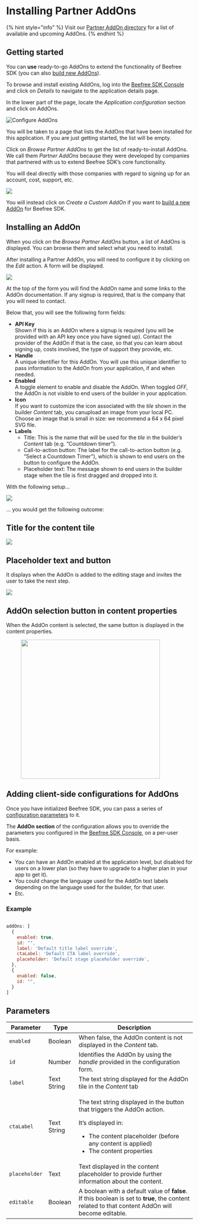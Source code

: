# Installing Partner AddOns

{% hint style="info" %}
Visit our [Partner AddOn directory](partner-addons-directory.md) for a list of available and upcoming AddOns.
{% endhint %}

## Getting started <a href="#getting-started" id="getting-started"></a>

You can **use** ready-to-go AddOns to extend the functionality of Beefree SDK (you can also [build new AddOns](../custom-addons/)).

To browse and install existing AddOns, log into the [Beefree SDK Console](https://dam.beefree.io/devmain) and click on _Details_ to navigate to the application details page.

In the lower part of the page, locate the _Application configuration_ section and click on AddOns.

![Configure AddOns](https://docs.beefree.io/wp-content/uploads/2020/02/Bee\_Dev\_Portal\_AddOns.png)

You will be taken to a page that lists the AddOns that have been installed for this application. If you are just getting started, the list will be empty.

Click on _Browse Partner AddOns_ to get the list of ready-to-install AddOns. We call them _Partner AddOns_ because they were developed by companies that partnered with us to extend Beefree SDK’s core functionality.

You will deal directly with those companies with regard to signing up for an account, cost, support, etc.

![](https://docs.beefree.io/wp-content/uploads/2020/02/bee-plugin-addons-create-custom.png)

You will instead click on _Create a Custom AddOn_ if you want to [build a new AddOn](https://docs.beefree.io/addon-development/) for Beefree SDK.

## Installing an AddOn <a href="#installing-an-addon" id="installing-an-addon"></a>

When you click on the _Browse Partner AddOns_ button, a list of AddOns is displayed. You can browse them and select what you need to install.

After installing a Partner AddOn, you will need to configure it by clicking on the _Edit_ action. A form will be displayed.

![](https://docs.beefree.io/wp-content/uploads/2020/02/partnerAddOnsetup-1024x741.png)

At the top of the form you will find the AddOn name and some links to the AddOn documentation. If any signup is required, that is the company that you will need to contact.

Below that, you will see the following form fields:

* **API Key**\
  Shown if this is an AddOn where a signup is required (you will be provided with an API key once you have signed up). Contact the provider of the AddOn if that is the case, so that you can learn about signing up, costs involved, the type of support they provide, etc.
* **Handle**\
  A unique identifier for this AddOn. You will use this unique identifier to pass information to the AddOn from your application, if and when needed.
* **Enabled**\
  A toggle element to enable and disable the AddOn. When toggled _OFF,_ the AddOn is not visible to end users of the builder in your application.
* **Icon**\
  If you want to customize the icon associated with the _tile_ shown in the builder _Content_ tab, you canupload an image from your local PC. Choose an image that is small in size: we recommend a 64 x 64 pixel SVG file.
* **Labels**
  * Title: This is the name that will be used for the _tile_ in the builder’s _Content_ tab (e.g. “Countdown timer”).
  * Call-to-action button: The label for the call-to-action button (e.g. “Select a Countdown Timer”), which is shown to end users on the button to configure the AddOn.
  * Placeholder text: The message shown to end users in the builder stage when the tile is first dragged and dropped into it.

With the following setup…

![](https://docs.beefree.io/wp-content/uploads/2020/02/icon.labels.setup\_-1024x194.png)

… you would get the following outcome:

## **Title for the content tile**

![](https://docs.beefree.io/wp-content/uploads/2020/02/AddOn.tile\_.png)

## **Placeholder text and button**

It displays when the AddOn is added to the editing stage and invites the user to take the next step.

![](https://docs.beefree.io/wp-content/uploads/2020/02/AddOn.placeholder-1024x298.png)

## **AddOn selection button in content properties**

When the AddOn content is selected, the same button is displayed in the content properties.

<figure><img src="https://docs.beefree.io/wp-content/uploads/2020/02/AddOn.action.png" alt="" width="375"><figcaption></figcaption></figure>

## Adding client-side configurations for AddOns <a href="#adding-client-side-configurations-for-addons" id="adding-client-side-configurations-for-addons"></a>

Once you have initialized Beefree SDK, you can pass a series of [configuration parameters](../../getting-started/installation/configuration-parameters/) to it.

The **AddOn section** of the configuration allows you to override the parameters you configured in the [Beefree SDK Console](https://dam.beefree.io/devmain), on a per-user basis.

For example:

* You can have an AddOn enabled at the application level, but disabled for users on a lower plan (so they have to upgrade to a higher plan in your app to get it).
* You could change the language used for the AddOn text labels depending on the language used for the builder, for that user.
* Etc.

### **Example**

```javascript

addOns: [
  {
    enabled: true,
    id: "", 
    label: 'Default title label override',
    ctaLabel: 'Default CTA label override',
    placeholder: 'Default stage placeholder override',       
  },
  {
    enabled: false,
    id: "",
  }
]

```

## Parameters

| Parameter     | Type        | Description                                                                                                                                                                                                            |
| ------------- | ----------- | ---------------------------------------------------------------------------------------------------------------------------------------------------------------------------------------------------------------------- |
| `enabled`     | Boolean     | When false, the AddOn content is not displayed in the _Content_ tab.                                                                                                                                                   |
| `id`          | Number      | Identifies the AddOn by using the _handle_ provided in the configuration form.                                                                                                                                         |
| `label`       | Text String | The text string displayed for the AddOn tile in the _Content_ tab                                                                                                                                                      |
| `ctaLabel`    | Text String | <p>The text string displayed in the button that triggers the AddOn action.</p><p></p><p>It’s displayed in:</p><ul><li>The content placeholder (before any content is applied)</li><li>The content properties</li></ul> |
| `placeholder` | Text        | Text displayed in the content placeholder to provide further information about the content.                                                                                                                            |
| `editable`    | Boolean     | A boolean with a default value of **false**. If this boolean is set to **true**, the content related to that content AddOn will become editable.                                                                       |

